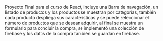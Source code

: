 Proyecto Final para el curso de React, incluye una Barra de navegación, un listado de productos y los productos se muestran por categorías, también cada producto despliega sus caracteristicas y se puede seleccionar el número de productos que se desean adquirir, al final se muestra un formulario para concluir la compra, se implementó una colección de firebase y los datos de la compra también se guardan en firebase.
